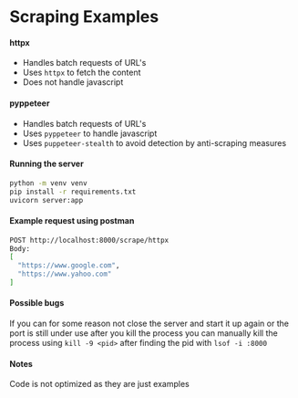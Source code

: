 # Scraping Examples

#### httpx
- Handles batch requests of URL's
- Uses `httpx` to fetch the content
- Does not handle javascript

#### pyppeteer
- Handles batch requests of URL's
- Uses `pyppeteer` to handle javascript
- Uses `puppeteer-stealth` to avoid detection by anti-scraping measures


#### Running the server
```bash
python -m venv venv
pip install -r requirements.txt
uvicorn server:app
```

#### Example request using postman
```bash
POST http://localhost:8000/scrape/httpx
Body:
[
  "https://www.google.com",
  "https://www.yahoo.com"
]
```

#### Possible bugs
If you can for some reason not close the server and start it up again or the port is still under use after you kill the process you can manually kill the process using `kill -9 <pid>` after finding the pid with `lsof -i :8000`

#### Notes
Code is not optimized as they are just examples